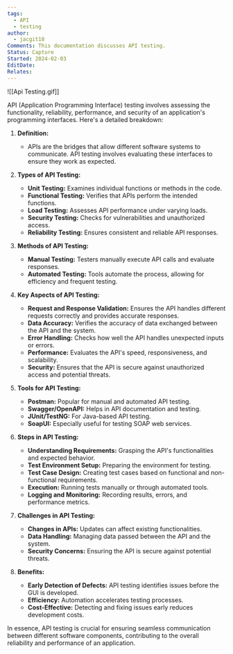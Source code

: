 ```yaml
---
tags:
  - API
  - testing
author:
  - jacgit18
Comments: This documentation discusses API testing.
Status: Capture
Started: 2024-02-03
EditDate: 
Relates:
---
```

![[Api Testing.gif]]

API (Application Programming Interface) testing involves assessing the functionality, reliability, performance, and security of an application's programming interfaces. Here's a detailed breakdown:

1. **Definition:**
   - APIs are the bridges that allow different software systems to communicate. API testing involves evaluating these interfaces to ensure they work as expected.

2. **Types of API Testing:**
   - **Unit Testing:** Examines individual functions or methods in the code.
   - **Functional Testing:** Verifies that APIs perform the intended functions.
   - **Load Testing:** Assesses API performance under varying loads.
   - **Security Testing:** Checks for vulnerabilities and unauthorized access.
   - **Reliability Testing:** Ensures consistent and reliable API responses.

3. **Methods of API Testing:**
   - **Manual Testing:** Testers manually execute API calls and evaluate responses.
   - **Automated Testing:** Tools automate the process, allowing for efficiency and frequent testing.

4. **Key Aspects of API Testing:**
   - **Request and Response Validation:** Ensures the API handles different requests correctly and provides accurate responses.
   - **Data Accuracy:** Verifies the accuracy of data exchanged between the API and the system.
   - **Error Handling:** Checks how well the API handles unexpected inputs or errors.
   - **Performance:** Evaluates the API's speed, responsiveness, and scalability.
   - **Security:** Ensures that the API is secure against unauthorized access and potential threats.

5. **Tools for API Testing:**
   - **Postman:** Popular for manual and automated API testing.
   - **Swagger/OpenAPI:** Helps in API documentation and testing.
   - **JUnit/TestNG:** For Java-based API testing.
   - **SoapUI:** Especially useful for testing SOAP web services.

6. **Steps in API Testing:**
   - **Understanding Requirements:** Grasping the API's functionalities and expected behavior.
   - **Test Environment Setup:** Preparing the environment for testing.
   - **Test Case Design:** Creating test cases based on functional and non-functional requirements.
   - **Execution:** Running tests manually or through automated tools.
   - **Logging and Monitoring:** Recording results, errors, and performance metrics.

7. **Challenges in API Testing:**
   - **Changes in APIs:** Updates can affect existing functionalities.
   - **Data Handling:** Managing data passed between the API and the system.
   - **Security Concerns:** Ensuring the API is secure against potential threats.

8. **Benefits:**
   - **Early Detection of Defects:** API testing identifies issues before the GUI is developed.
   - **Efficiency:** Automation accelerates testing processes.
   - **Cost-Effective:** Detecting and fixing issues early reduces development costs.

In essence, API testing is crucial for ensuring seamless communication between different software components, contributing to the overall reliability and performance of an application.